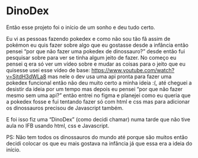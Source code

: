 # DinoDex
 
Então esse projeto foi o início de um sonho e deu tudo certo. 

Eu vi as pessoas fazendo pokedex e como não sou tão fã assim de pokémon eu quis fazer sobre algo que eu gostasse desde a infância então pensei “por que não fazer uma pokedex de dinossauro?” desde então fui pesquisar sobre para ver se tinha algum jeito de fazer. No começo eu pensei q era só ver um vídeo sobre e mudar as coisas para o jeito que eu quisesse usei esse vídeo de base: https://www.youtube.com/watch?v=SjtdH3dWLa8 mas nele o dev usa uma api pronta para fazer uma pokedex funcional então não deu muito certo a minha ideia :(, até cheguei a desistir da ideia por um tempo mas depois eu pensei “por que não fazer mesmo sem uma api?” então entrei no figma e planejei como eu queria que a pokedex fosse e fui tentando fazer só com html e css mas para adicionar os dinossauros precisou de Javascript também. 

E foi isso fiz uma “DinoDex” (como decidi chamar) numa tarde que não tive aula no IFB usando html, css e Javascript. 

 

PS: Não tem todos os dinossauros do mundo até porque são muitos então decidi colocar os que eu mais gostava na infância já que essa era a ideia do início. 

 